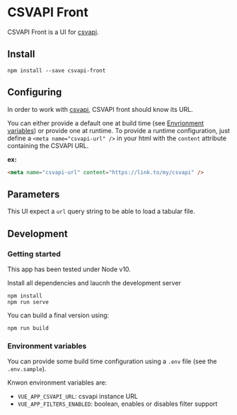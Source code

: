 # CSVAPI Front

CSVAPI Front is a UI for [csvapi](https://github.com/opendatateam/csvapi).

## Install

```shell
npm install --save csvapi-front
```

## Configuring

In order to work with [csvapi](https://github.com/opendatateam/csvapi), CSVAPI front should know its URL.

You can either provide a default one at build time (see [Envrionment variables](#environment-variables)) or provide one at runtime.
To provide a runtime configuration, just define a `<meta name="csvapi-url" />` in your html with the `content` attribute containing the CSVAPI URL.

**ex:**
```html
<meta name="csvapi-url" content="https://link.to/my/csvapi" />
```

## Parameters

This UI expect a `url` query string to be able to load a tabular file.

## Development

### Getting started

This app has been tested under Node v10.

Install all dependencies and laucnh the development server

```shell
npm install
npm run serve
```

You can build a final version using:

```shell
npm run build
```

### Environment variables

You can provide some build time configuration using a `.env` file (see the `.env.sample`).

Knwon environment variables are:

- `VUE_APP_CSVAPI_URL`: csvapi instance URL
- `VUE_APP_FILTERS_ENABLED`: boolean, enables or disables filter support
